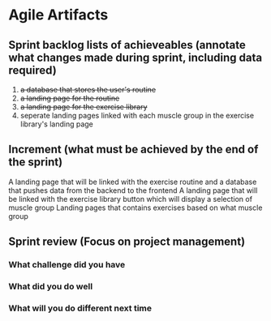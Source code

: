 # Agile Artifacts
## Sprint backlog lists of achieveables (annotate what changes made during sprint, including data required)
1. ~~a database that stores the user's routine~~
2. ~~a landing page for the routine~~
3. ~~a landing page for the exercise library~~
4. seperate landing pages linked with each muscle group in the exercise library's landing page

## Increment (what must be achieved by the end of the sprint)
A landing page that will be linked with the exercise routine and a database that pushes data from the backend to the frontend
A landing page that will be linked with the exercise library button which will display a selection of muscle group
Landing pages that contains exercises based on what muscle group

## Sprint review (Focus on project management)
### What challenge did you have


### What did you do well


### What will you do different next time
